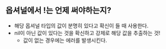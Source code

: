 ## 옵셔널에서 !는 언제 써야하는지?
- 해당 옵셔널 타입의 값이 분명히 있다고 확신이 들 때 사용한다.
- nil이 아닌 값이 있다는 것을 확신하고 강제로 해당 값을 추출하는 것!
    - 값이 없는 경우에는 에러를 발생시킨다.
